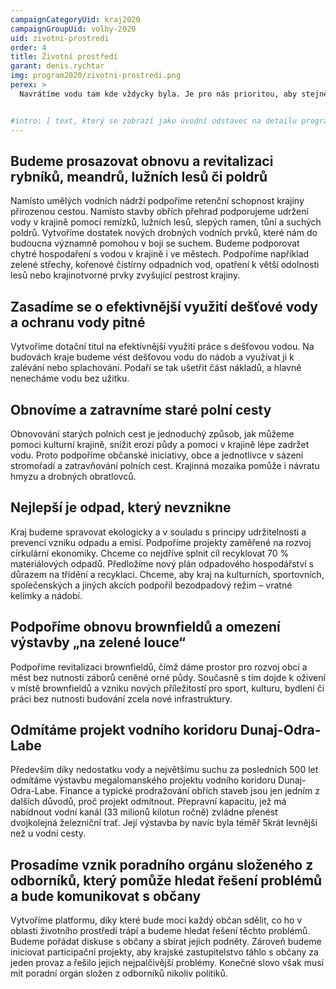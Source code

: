 ```yaml
---
campaignCategoryUid: kraj2020
campaignGroupUid: volby-2020
uid: zivotni-prostredi 
order: 4
title: Životní prostředí
garant: denis.rychtar 
img: program2020/zivotni-prostredi.png
perex: >
  Navrátíme vodu tam kde vždycky byla. Je pro nás prioritou, aby stejně tak jako budou spokojení občané, byla spokojená také příroda v našem kraji.


#intro: [ text, který se zobrazí jako úvodní odstavec na detailu programového bodu ]
---
```

## Budeme prosazovat obnovu a revitalizaci rybníků, meandrů, lužních lesů či poldrů
Namísto umělých vodních nádrží podpoříme retenční schopnost krajiny přirozenou cestou. Namísto stavby obřích přehrad podporujeme udržení vody v krajině pomocí remízků, lužních lesů, slepých ramen, tůní a suchých poldrů. Vytvoříme dostatek nových drobných vodních prvků, které nám do budoucna významně pomohou v boji se suchem. Budeme podporovat chytré hospodaření s vodou v krajině i ve městech. Podpoříme například zelené střechy, kořenové čistírny odpadních vod, opatření k větší odolnosti lesů nebo krajinotvorné prvky zvyšující pestrost krajiny.

## Zasadíme se o efektivnější využití dešťové vody a ochranu vody pitné
Vytvoříme dotační titul na efektivnější využití práce s dešťovou vodou. Na budovách kraje budeme vést dešťovou vodu do nádob a využívat ji k zalévání nebo splachování. Podaří se tak ušetřit část nákladů, a hlavně nenecháme vodu bez užitku.

## Obnovíme a zatravníme staré polní cesty
Obnovování starých polních cest je jednoduchý způsob, jak můžeme pomoci kulturní krajině, snížit erozi půdy a pomoci v krajině lépe zadržet vodu. Proto podpoříme občanské iniciativy, obce a jednotlivce v sázení stromořadí a zatravňování polních cest. Krajinná mozaika pomůže i návratu hmyzu a drobných obratlovců.

## Nejlepší je odpad, který nevznikne
Kraj budeme spravovat ekologicky a v souladu s principy udržitelnosti a prevencí vzniku odpadu a emisí. Podpoříme projekty zaměřené na rozvoj cirkulární ekonomiky. Chceme co nejdříve splnit cíl recyklovat 70 % materiálových odpadů. Předložíme nový plán odpadového hospodářství s důrazem na třídění a recyklaci. Chceme, aby kraj na kulturních, sportovních, společenských a jiných akcích podpořil bezodpadový režim – vratné kelímky a nádobí.

## Podpoříme obnovu brownfieldů a omezení výstavby „na zelené louce“
Podpoříme revitalizaci brownfieldů, čímž dáme prostor pro rozvoj obcí a měst bez nutnosti záborů ceněné orné půdy. Současně s tím dojde k oživení v místě brownfieldů a vzniku nových příležitostí pro sport, kulturu, bydlení či práci bez nutnosti budování zcela nové infrastruktury.

## Odmítáme projekt vodního koridoru Dunaj-Odra-Labe
Především díky nedostatku vody a největšímu suchu za posledních 500 let odmítáme výstavbu megalomanského projektu vodního koridoru Dunaj-Odra-Labe. Finance a typické prodražování obřích staveb jsou jen jedním z dalších důvodů, proč projekt odmítnout. Přepravní kapacitu, jež má nabídnout vodní kanál (33 milionů kilotun ročně) zvládne přenést dvojkolejná železniční trať. Její výstavba by navíc byla téměř 5krát levnější než u vodní cesty.

## Prosadíme vznik poradního orgánu složeného z odborníků, který pomůže hledat řešení problémů a bude komunikovat s občany
Vytvoříme platformu, díky které bude moci každý občan sdělit, co ho v oblasti životního prostředí trápí a budeme hledat řešení těchto problémů. Budeme pořádat diskuse s občany a sbírat jejich podněty. Zároveň budeme iniciovat participační projekty, aby krajské zastupitelstvo táhlo s občany za jeden provaz a řešilo jejich nejpalčivější problémy. Konečné slovo však musí mít poradní orgán složen z odborníků nikoliv politiků.
